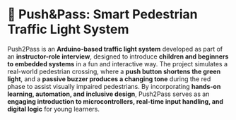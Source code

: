 # 🚦 Push&Pass: Smart Pedestrian Traffic Light System  

Push2Pass is an **Arduino-based traffic light system** developed as part of an **instructor-role interview**, designed to introduce **children and beginners to embedded systems** in a fun and interactive way. The project simulates a real-world pedestrian crossing, where a **push button shortens the green light**, and a **passive buzzer produces a changing tone** during the red phase to assist visually impaired pedestrians. By incorporating **hands-on learning, automation, and inclusive design**, Push2Pass serves as an **engaging introduction to microcontrollers, real-time input handling, and digital logic** for young learners.  
